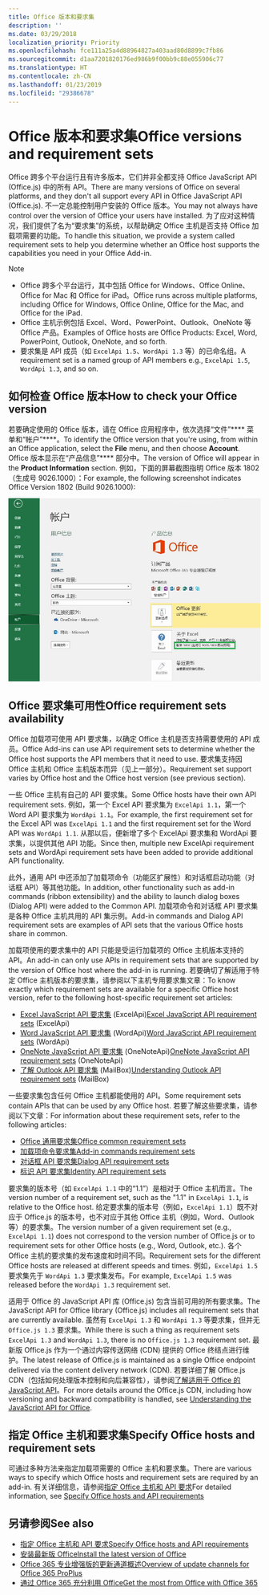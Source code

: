 ```yaml
---
title: Office 版本和要求集
description: ''
ms.date: 03/29/2018
localization_priority: Priority
ms.openlocfilehash: fce111a25a4d88964827a403aad80d8899c7fb86
ms.sourcegitcommit: d1aa7201820176ed986b9f00bb9c88e055906c77
ms.translationtype: HT
ms.contentlocale: zh-CN
ms.lasthandoff: 01/23/2019
ms.locfileid: "29386678"
---
```

# <a name="office-versions-and-requirement-sets"></a><span data-ttu-id="db8c9-102">Office 版本和要求集</span><span class="sxs-lookup"><span data-stu-id="db8c9-102">Office versions and requirement sets</span></span>

<span data-ttu-id="db8c9-103">Office 跨多个平台运行且有许多版本，它们并非全都支持 Office JavaScript API (Office.js) 中的所有 API。</span><span class="sxs-lookup"><span data-stu-id="db8c9-103">There are many versions of Office on several platforms, and they don't all support every API in Office JavaScript API (Office.js).</span></span> <span data-ttu-id="db8c9-104">不一定总能控制用户安装的 Office 版本。</span><span class="sxs-lookup"><span data-stu-id="db8c9-104">You may not always have control over the version of Office your users have installed.</span></span>  <span data-ttu-id="db8c9-105">为了应对这种情况，我们提供了名为“要求集”的系统，以帮助确定 Office 主机是否支持 Office 加载项需要的功能。</span><span class="sxs-lookup"><span data-stu-id="db8c9-105">To handle this situation, we provide a system called requirement sets to help you determine whether an Office host supports the capabilities you need in your Office Add-in.</span></span> 

> [!NOTE]
> - <span data-ttu-id="db8c9-106">Office 跨多个平台运行，其中包括 Office for Windows、Office Online、Office for Mac 和 Office for iPad。</span><span class="sxs-lookup"><span data-stu-id="db8c9-106">Office runs across multiple platforms, including Office for Windows, Office Online, Office for the Mac, and Office for the iPad.</span></span>  
> - <span data-ttu-id="db8c9-107">Office 主机示例包括 Excel、Word、PowerPoint、Outlook、OneNote 等 Office 产品。</span><span class="sxs-lookup"><span data-stu-id="db8c9-107">Examples of Office hosts are Office Products: Excel, Word, PowerPoint, Outlook, OneNote, and so forth.</span></span>  
> - <span data-ttu-id="db8c9-108">要求集是 API 成员（如 `ExcelApi 1.5`、`WordApi 1.3` 等）的已命名组。</span><span class="sxs-lookup"><span data-stu-id="db8c9-108">A requirement set is a named group of API members e.g., `ExcelApi 1.5`, `WordApi 1.3`, and so on.</span></span>  


## <a name="how-to-check-your-office-version"></a><span data-ttu-id="db8c9-109">如何检查 Office 版本</span><span class="sxs-lookup"><span data-stu-id="db8c9-109">How to check your Office version</span></span>

<span data-ttu-id="db8c9-110">若要确定使用的 Office 版本，请在 Office 应用程序中，依次选择“文件”\*\*\*\* 菜单和“帐户”\*\*\*\*。</span><span class="sxs-lookup"><span data-stu-id="db8c9-110">To identify the Office version that you're using, from within an Office application, select the **File** menu, and then choose **Account**.</span></span> <span data-ttu-id="db8c9-111">Office 版本显示在“产品信息”\*\*\*\* 部分中。</span><span class="sxs-lookup"><span data-stu-id="db8c9-111">The version of Office will appear in the **Product Information** section.</span></span> <span data-ttu-id="db8c9-112">例如，下面的屏幕截图指明 Office 版本 1802（生成号 9026.1000）：</span><span class="sxs-lookup"><span data-stu-id="db8c9-112">For example, the following screenshot indicates Office Version 1802 (Build 9026.1000):</span></span>

![检查 Office 版本](../images/office-version-number-ui.jpg)


## <a name="office-requirement-sets-availability"></a><span data-ttu-id="db8c9-114">Office 要求集可用性</span><span class="sxs-lookup"><span data-stu-id="db8c9-114">Office requirement sets availability</span></span>

<span data-ttu-id="db8c9-115">Office 加载项可使用 API 要求集，以确定 Office 主机是否支持需要使用的 API 成员。</span><span class="sxs-lookup"><span data-stu-id="db8c9-115">Office Add-ins can use API requirement sets to determine whether the Office host supports the API members that it need to use.</span></span> <span data-ttu-id="db8c9-116">要求集支持因 Office 主机和 Office 主机版本而异（见上一部分）。</span><span class="sxs-lookup"><span data-stu-id="db8c9-116">Requirement set support varies by Office host and the Office host version (see previous section).</span></span>

<span data-ttu-id="db8c9-117">一些 Office 主机有自己的 API 要求集。</span><span class="sxs-lookup"><span data-stu-id="db8c9-117">Some Office hosts have their own API requirement sets.</span></span> <span data-ttu-id="db8c9-118">例如，第一个 Excel API 要求集为 `ExcelApi 1.1`，第一个 Word API 要求集为 `WordApi 1.1`。</span><span class="sxs-lookup"><span data-stu-id="db8c9-118">For example, the first requirement set for the Excel API was `ExcelApi 1.1` and the first requirement set for the Word API was `WordApi 1.1`.</span></span> <span data-ttu-id="db8c9-119">从那以后，便新增了多个 ExcelApi 要求集和 WordApi 要求集，以提供其他 API 功能。</span><span class="sxs-lookup"><span data-stu-id="db8c9-119">Since then, multiple new ExcelApi requirement sets and WordApi requirement sets have been added to provide additional API functionality.</span></span>

<span data-ttu-id="db8c9-120">此外，通用 API 中还添加了加载项命令（功能区扩展性）和对话框启动功能（对话框 API）等其他功能。</span><span class="sxs-lookup"><span data-stu-id="db8c9-120">In addition, other functionality such as add-in commands (ribbon extensibility) and the ability to launch dialog boxes (Dialog API) were added to the Common API.</span></span> <span data-ttu-id="db8c9-121">加载项命令和对话框 API 要求集是各种 Office 主机共用的 API 集示例。</span><span class="sxs-lookup"><span data-stu-id="db8c9-121">Add-in commands and Dialog API requirement sets are examples of API sets that the various Office hosts share in common.</span></span>

<span data-ttu-id="db8c9-122">加载项使用的要求集中的 API 只能是受运行加载项的 Office 主机版本支持的 API。</span><span class="sxs-lookup"><span data-stu-id="db8c9-122">An add-in can only use APIs in requirement sets that are supported by the version of Office host where the add-in is running.</span></span> <span data-ttu-id="db8c9-123">若要确切了解适用于特定 Office 主机版本的要求集，请参阅以下主机专用要求集文章：</span><span class="sxs-lookup"><span data-stu-id="db8c9-123">To know exactly which requirement sets are available for a specific Office host version, refer to the following host-specific requirement set articles:</span></span>

- <span data-ttu-id="db8c9-124">[Excel JavaScript API 要求集](https://docs.microsoft.com/office/dev/add-ins/reference/requirement-sets/excel-api-requirement-sets) (ExcelApi)</span><span class="sxs-lookup"><span data-stu-id="db8c9-124">[Excel JavaScript API requirement sets](https://docs.microsoft.com/office/dev/add-ins/reference/requirement-sets/excel-api-requirement-sets) (ExcelApi)</span></span>
- <span data-ttu-id="db8c9-125">[Word JavaScript API 要求集](https://docs.microsoft.com/office/dev/add-ins/reference/requirement-sets/word-api-requirement-sets) (WordApi)</span><span class="sxs-lookup"><span data-stu-id="db8c9-125">[Word JavaScript API requirement sets](https://docs.microsoft.com/office/dev/add-ins/reference/requirement-sets/word-api-requirement-sets) (WordApi)</span></span>
- <span data-ttu-id="db8c9-126">[OneNote JavaScript API 要求集](https://docs.microsoft.com/office/dev/add-ins/reference/requirement-sets/onenote-api-requirement-sets) (OneNoteApi)</span><span class="sxs-lookup"><span data-stu-id="db8c9-126">[OneNote JavaScript API requirement sets](https://docs.microsoft.com/office/dev/add-ins/reference/requirement-sets/onenote-api-requirement-sets) (OneNoteApi)</span></span>
- <span data-ttu-id="db8c9-127">[了解 Outlook API 要求集](https://docs.microsoft.com/office/dev/add-ins/reference/requirement-sets/outlook-api-requirement-sets) (MailBox)</span><span class="sxs-lookup"><span data-stu-id="db8c9-127">[Understanding Outlook API requirement sets](https://docs.microsoft.com/office/dev/add-ins/reference/requirement-sets/outlook-api-requirement-sets) (MailBox)</span></span>

<span data-ttu-id="db8c9-128">一些要求集包含任何 Office 主机都能使用的 API。</span><span class="sxs-lookup"><span data-stu-id="db8c9-128">Some requirement sets contain APIs that can be used by any Office host.</span></span> <span data-ttu-id="db8c9-129">若要了解这些要求集，请参阅以下文章：</span><span class="sxs-lookup"><span data-stu-id="db8c9-129">For information about these requirement sets, refer to the following articles:</span></span>

- [<span data-ttu-id="db8c9-130">Office 通用要求集</span><span class="sxs-lookup"><span data-stu-id="db8c9-130">Office common requirement sets</span></span>](https://docs.microsoft.com/office/dev/add-ins/reference/requirement-sets/office-add-in-requirement-sets)
- [<span data-ttu-id="db8c9-131">加载项命令要求集</span><span class="sxs-lookup"><span data-stu-id="db8c9-131">Add-in commands requirement sets</span></span>](https://docs.microsoft.com/office/dev/add-ins/reference/requirement-sets/add-in-commands-requirement-sets)
- [<span data-ttu-id="db8c9-132">对话框 API 要求集</span><span class="sxs-lookup"><span data-stu-id="db8c9-132">Dialog API requirement sets</span></span>](https://docs.microsoft.com/office/dev/add-ins/reference/requirement-sets/dialog-api-requirement-sets)
- [<span data-ttu-id="db8c9-133">标识 API 要求集</span><span class="sxs-lookup"><span data-stu-id="db8c9-133">Identity API requirement sets</span></span>](https://docs.microsoft.com/office/dev/add-ins/reference/requirement-sets/identity-api-requirement-sets)

<span data-ttu-id="db8c9-134">要求集的版本号（如 `ExcelApi 1.1` 中的“1.1”）是相对于 Office 主机而言。</span><span class="sxs-lookup"><span data-stu-id="db8c9-134">The version number of a requirement set, such as the "1.1" in `ExcelApi 1.1`, is relative to the Office host.</span></span> <span data-ttu-id="db8c9-135">给定要求集的版本号（例如，`ExcelApi 1.1`）既不对应于 Office.js 的版本号，也不对应于其他 Office 主机（例如，Word、Outlook 等）的要求集。</span><span class="sxs-lookup"><span data-stu-id="db8c9-135">The version number of a given requirement set (e.g., `ExcelApi 1.1`) does not correspond to the version number of Office.js or to requirement sets for other Office hosts (e.g., Word, Outlook, etc.).</span></span>  <span data-ttu-id="db8c9-136">各个 Office 主机的要求集的发布速度和时间不同。</span><span class="sxs-lookup"><span data-stu-id="db8c9-136">Requirement sets for the different Office hosts are released at different speeds and times.</span></span> <span data-ttu-id="db8c9-137">例如，`ExcelApi 1.5` 要求集先于 `WordApi 1.3` 要求集发布。</span><span class="sxs-lookup"><span data-stu-id="db8c9-137">For example, `ExcelApi 1.5` was released before the `WordApi 1.3` requirement set.</span></span>

<span data-ttu-id="db8c9-138">适用于 Office 的 JavaScript API 库 (Office.js) 包含当前可用的所有要求集。</span><span class="sxs-lookup"><span data-stu-id="db8c9-138">The JavaScript API for Office library (Office.js) includes all requirement sets that are currently available.</span></span> <span data-ttu-id="db8c9-139">虽然有 `ExcelApi 1.3` 和 `WordApi 1.3` 等要求集，但并无 `Office.js 1.3` 要求集。</span><span class="sxs-lookup"><span data-stu-id="db8c9-139">While there is such a thing as requirement sets `ExcelApi 1.3` and `WordApi 1.3`, there is no `Office.js 1.3` requirement set.</span></span> <span data-ttu-id="db8c9-140">最新版 Office.js 作为一个通过内容传送网络 (CDN) 提供的 Office 终结点进行维护。</span><span class="sxs-lookup"><span data-stu-id="db8c9-140">The latest release of Office.js is maintained as a single Office endpoint delivered via the content delivery network (CDN).</span></span> <span data-ttu-id="db8c9-141">若要详细了解 Office.js CDN（包括如何处理版本控制和向后兼容性），请参阅[了解适用于 Office 的 JavaScript API](https://docs.microsoft.com/office/dev/add-ins/develop/understanding-the-javascript-api-for-office)。</span><span class="sxs-lookup"><span data-stu-id="db8c9-141">For more details around the Office.js CDN, including how versioning and backward compatibility is handled, see [Understanding the JavaScript API for Office](https://docs.microsoft.com/office/dev/add-ins/develop/understanding-the-javascript-api-for-office).</span></span>

## <a name="specify-office-hosts-and-requirement-sets"></a><span data-ttu-id="db8c9-142">指定 Office 主机和要求集</span><span class="sxs-lookup"><span data-stu-id="db8c9-142">Specify Office hosts and requirement sets</span></span>

<span data-ttu-id="db8c9-143">可通过多种方法来指定加载项需要的 Office 主机和要求集。</span><span class="sxs-lookup"><span data-stu-id="db8c9-143">There are various ways to specify which Office hosts and requirement sets are required by an add-in.</span></span>  <span data-ttu-id="db8c9-144">有关详细信息，请参阅[指定 Office 主机和 API 要求](https://docs.microsoft.com/office/dev/add-ins/develop/specify-office-hosts-and-api-requirements)</span><span class="sxs-lookup"><span data-stu-id="db8c9-144">For detailed information, see [Specify Office hosts and API requirements](https://docs.microsoft.com/office/dev/add-ins/develop/specify-office-hosts-and-api-requirements)</span></span>


## <a name="see-also"></a><span data-ttu-id="db8c9-145">另请参阅</span><span class="sxs-lookup"><span data-stu-id="db8c9-145">See also</span></span>

- [<span data-ttu-id="db8c9-146">指定 Office 主机和 API 要求</span><span class="sxs-lookup"><span data-stu-id="db8c9-146">Specify Office hosts and API requirements</span></span>](https://docs.microsoft.com/office/dev/add-ins/develop/specify-office-hosts-and-api-requirements)
- [<span data-ttu-id="db8c9-147">安装最新版 Office</span><span class="sxs-lookup"><span data-stu-id="db8c9-147">Install the latest version of Office</span></span>](https://docs.microsoft.com/office/dev/add-ins/develop/install-latest-office-version)
- [<span data-ttu-id="db8c9-148">Office 365 专业增强版的更新通道概述</span><span class="sxs-lookup"><span data-stu-id="db8c9-148">Overview of update channels for Office 365 ProPlus</span></span>](https://docs.microsoft.com/deployoffice/overview-of-update-channels-for-office-365-proplus)
- [<span data-ttu-id="db8c9-149">通过 Office 365 充分利用 Office</span><span class="sxs-lookup"><span data-stu-id="db8c9-149">Get the most from Office with Office 365</span></span>](https://products.office.com/compare-all-microsoft-office-products?tab=2)
